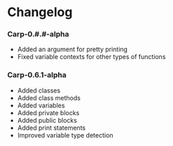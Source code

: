 # Changelog

### Carp-0.#.#-alpha
- Added an argument for pretty printing
- Fixed variable contexts for other types of functions

### Carp-0.6.1-alpha
- Added classes
- Added class methods
- Added variables
- Added private blocks
- Added public blocks
- Added print statements
- Improved variable type detection